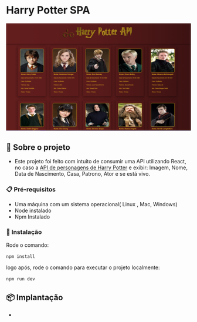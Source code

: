 # Harry Potter SPA


![printscreen](image.png)

## 📙 Sobre o projeto

- Este projeto foi feito com intuito de consumir uma API utilizando React, no  caso a [API de personagens de Harry Potter](https://hp-api.onrender.com/api/characters) e exibir:
Imagem, Nome, Data de Nascimento, Casa, Patrono, Ator e se está vivo.


### 📋 Pré-requisitos

- Uma máquina com um sistema operacional( Linux , Mac, Windows)
- Node instalado
- Npm Instalado

### 🔧 Instalação

Rode o comando:

```
npm install
```

logo após, rode o comando para executar o projeto localmente:

```
npm run dev
```


## 📦 Implantação

- 




